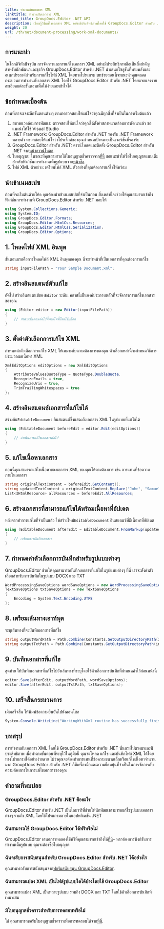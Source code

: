 ```yaml
---
title: ทำงานกับเอกสาร XML
linktitle: ทำงานกับเอกสาร XML
second_title: GroupDocs.Editor .NET API
description: เรียนรู้วิธีแก้ไขเอกสาร XML อย่างมีประสิทธิภาพโดยใช้ GroupDocs.Editor สำหรับ .NET พร้อมคำแนะนำทีละขั้นตอนของเรา ซึ่งครอบคลุมขั้นตอนและตัวเลือกที่จำเป็นทั้งหมด
weight: 20
url: /th/net/document-processing/work-xml-documents/
---
```

## การแนะนำ
ในโลกดิจิทัลปัจจุบัน การจัดการและการแก้ไขเอกสาร XML อย่างมีประสิทธิภาพถือเป็นสิ่งสำคัญสำหรับนักพัฒนาและธุรกิจ GroupDocs.Editor สำหรับ .NET นำเสนอโซลูชันที่ทรงพลังและอเนกประสงค์สำหรับการแก้ไขไฟล์ XML โดยทางโปรแกรม บทช่วยสอนนี้จะแนะนำคุณตลอดกระบวนการทำงานกับเอกสาร XML โดยใช้ GroupDocs.Editor สำหรับ .NET โดยแจกแจงรายละเอียดแต่ละขั้นตอนเพื่อให้ง่ายและเข้าใจได้
## ข้อกำหนดเบื้องต้น
ก่อนที่เราจะเจาะลึกขั้นตอนต่างๆ เรามาตรวจสอบให้แน่ใจว่าคุณมีทุกสิ่งที่จำเป็นในการเริ่มต้นแล้ว
1. สภาพแวดล้อมการพัฒนา: ตรวจสอบให้แน่ใจว่าคุณได้ตั้งค่าสภาพแวดล้อมการพัฒนาแล้ว ขอแนะนำให้ใช้ Visual Studio
2. .NET Framework: GroupDocs.Editor สำหรับ .NET รองรับ .NET Framework หลายตัว ตรวจสอบให้แน่ใจว่าโปรเจ็กต์ของคุณกำหนดเป้าหมายเป็นเวอร์ชันที่รองรับ
3.  GroupDocs.Editor สำหรับ .NET: ดาวน์โหลดและติดตั้ง GroupDocs.Editor สำหรับ .NET จาก[หน้าดาวน์โหลด](https://releases.groupdocs.com/editor/net/).
4.  ใบอนุญาต: ในขณะที่คุณสามารถใช้ใบอนุญาตชั่วคราวจาก[ที่นี่](https://purchase.groupdocs.com/temporary-license/) ขอแนะนำให้ซื้อใบอนุญาตแบบเต็มสำหรับฟังก์ชันการทำงานเต็มรูปแบบจาก[หน้าซื้อ](https://purchase.groupdocs.com/buy).
5. ไฟล์ XML ตัวอย่าง: เตรียมไฟล์ XML ตัวอย่างที่คุณต้องการแก้ไขให้พร้อม
## นำเข้าเนมสเปซ
ก่อนที่จะเริ่มต้นด้วยโค้ด คุณต้องนำเข้าเนมสเปซที่จำเป็นก่อน สิ่งเหล่านี้จะช่วยให้คุณสามารถเข้าถึงฟังก์ชันการทำงานที่ GroupDocs.Editor สำหรับ .NET มอบให้
```csharp
using System.Collections.Generic;
using System.IO;
using GroupDocs.Editor.Formats;
using GroupDocs.Editor.HtmlCss.Resources;
using GroupDocs.Editor.HtmlCss.Serialization;
using GroupDocs.Editor.Options;
```
## 1. โหลดไฟล์ XML อินพุต
ขั้นตอนแรกคือการโหลดไฟล์ XML อินพุตของคุณ นี่จะทำหน้าที่เป็นเอกสารที่คุณต้องการแก้ไข
```csharp
string inputFilePath = "Your Sample Document.xml";
```
## 2. สร้างอินสแตนซ์ตัวแก้ไข
 ถัดไป สร้างอินสแตนซ์ของ`Editor` ระดับ. คลาสนี้เป็นองค์ประกอบหลักที่จะจัดการการแก้ไขเอกสารของคุณ
```csharp
using (Editor editor = new Editor(inputFilePath))
{
    // ทำตามขั้นตอนต่อไปนี้ภายในนี้โดยใช้บล็อก
}
```
## 3. ตั้งค่าตัวเลือกการแก้ไข XML
กำหนดค่าตัวเลือกการแก้ไข XML ให้เหมาะกับความต้องการของคุณ ตัวเลือกเหล่านี้จะกำหนดวิธีการประมวลผลเนื้อหา XML
```csharp
XmlEditOptions editOptions = new XmlEditOptions
{
    AttributeValuesQuoteType = QuoteType.DoubleQuote,
    RecognizeEmails = true,
    RecognizeUris = true,
    TrimTrailingWhitespaces = true
};
```
## 4. สร้างอินสแตนซ์เอกสารที่แก้ไขได้
 สร้างอัน`EditableDocument` อินสแตนซ์ซึ่งแสดงถึงเอกสาร XML ในรูปแบบที่แก้ไขได้
```csharp
using (EditableDocument beforeEdit = editor.Edit(editOptions))
{
    // ดำเนินการแก้ไขเอกสารต่อไป
}
```
## 5. แก้ไขเนื้อหาเอกสาร
ตอนนี้คุณสามารถแก้ไขเนื้อหาของเอกสาร XML ของคุณได้ตามต้องการ เช่น การแทนที่ข้อความภายในเอกสาร
```csharp
string originalTextContent = beforeEdit.GetContent();
string updatedTextContent = originalTextContent.Replace("John", "Samuel");
List<IHtmlResource> allResources = beforeEdit.AllResources;
```
## 6. สร้างเอกสารที่สามารถแก้ไขได้พร้อมเนื้อหาที่อัปเดต
 หลังจากทำการแก้ไขที่จำเป็นแล้ว ให้สร้างใหม่`EditableDocument` อินสแตนซ์ที่มีเนื้อหาที่อัปเดต
```csharp
using (EditableDocument afterEdit = EditableDocument.FromMarkup(updatedTextContent, allResources))
{
    // เตรียมการบันทึกเอกสาร
}
```
## 7. กำหนดค่าตัวเลือกการบันทึกสำหรับรูปแบบต่างๆ
GroupDocs.Editor ช่วยให้คุณสามารถบันทึกเอกสารที่แก้ไขในรูปแบบต่างๆ ที่นี่ เราจะตั้งค่าตัวเลือกสำหรับการบันทึกในรูปแบบ DOCX และ TXT
```csharp
WordProcessingSaveOptions wordSaveOptions = new WordProcessingSaveOptions(WordProcessingFormats.Docx);
TextSaveOptions txtSaveOptions = new TextSaveOptions
{
    Encoding = System.Text.Encoding.UTF8
};
```
## 8. เตรียมเส้นทางเอาท์พุต
ระบุเส้นทางที่จะบันทึกเอกสารที่แก้ไข
```csharp
string outputWordPath = Path.Combine(Constants.GetOutputDirectoryPath(inputFilePath), Path.GetFileNameWithoutExtension(inputFilePath) + ".docx");
string outputTxtPath = Path.Combine(Constants.GetOutputDirectoryPath(inputFilePath), Path.GetFileNameWithoutExtension(inputFilePath) + ".txt");
```
## 9. บันทึกเอกสารที่แก้ไข
สุดท้าย ให้บันทึกเอกสารที่แก้ไขไปยังเส้นทางที่ระบุโดยใช้ตัวเลือกการบันทึกที่กำหนดค่าไว้ก่อนหน้านี้
```csharp
editor.Save(afterEdit, outputWordPath, wordSaveOptions);
editor.Save(afterEdit, outputTxtPath, txtSaveOptions);
```
## 10. เสร็จสิ้นกระบวนการ
เมื่อเสร็จสิ้น ให้พิมพ์ข้อความยืนยันไปยังคอนโซล
```csharp
System.Console.WriteLine("WorkingWithXml routine has successfully finished");
```
## บทสรุป
การทำงานกับเอกสาร XML โดยใช้ GroupDocs.Editor สำหรับ .NET นั้นตรงไปตรงมาและมีประสิทธิภาพ เมื่อทำตามขั้นตอนที่ระบุไว้ในคู่มือนี้ คุณจะโหลด แก้ไข และบันทึกไฟล์ XML ได้โดยทางโปรแกรมได้อย่างง่ายดาย ไม่ว่าคุณจะต้องทำการแทนที่ข้อความขนาดเล็กหรือแก้ไขเนื้อหาจำนวนมาก GroupDocs.Editor สำหรับ .NET ก็มีเครื่องมือและความยืดหยุ่นที่จำเป็นในการจัดการกับความต้องการในการแก้ไขเอกสารของคุณ
## คำถามที่พบบ่อย
### GroupDocs.Editor สำหรับ .NET คืออะไร
GroupDocs.Editor สำหรับ .NET เป็นไลบรารีที่ช่วยให้นักพัฒนาสามารถแก้ไขรูปแบบเอกสารต่างๆ รวมถึง XML โดยใช้โปรแกรมภายในแอปพลิเคชัน .NET
### ฉันสามารถใช้ GroupDocs.Editor ได้ฟรีหรือไม่
 GroupDocs.Editor เสนอการทดลองใช้ฟรีที่คุณสามารถเข้าถึงได้[ที่นี่](https://releases.groupdocs.com/)- หากต้องการฟังก์ชันการทำงานเต็มรูปแบบ คุณจะต้องซื้อใบอนุญาต
### ฉันจะรับการสนับสนุนสำหรับ GroupDocs.Editor สำหรับ .NET ได้อย่างไร
 คุณสามารถรับการสนับสนุนจาก[ฟอรัมสนับสนุน GroupDocs.Editor](https://forum.groupdocs.com/c/editor/20).
### ฉันสามารถแปลง XML เป็นไฟล์รูปแบบใดได้บ้างโดยใช้ GroupDocs.Editor
คุณสามารถแปลง XML เป็นหลายรูปแบบ รวมถึง DOCX และ TXT โดยใช้ตัวเลือกการบันทึกที่เหมาะสม
### มีใบอนุญาตชั่วคราวสำหรับการทดสอบหรือไม่
 ใช่ คุณสามารถขอรับใบอนุญาตชั่วคราวเพื่อการทดสอบได้จาก[ที่นี่](https://purchase.groupdocs.com/temporary-license/).